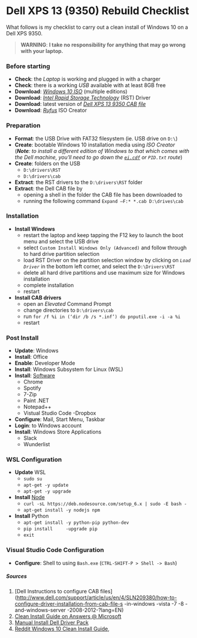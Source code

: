 # Dell XPS 13 (9350) Rebuild Checklist

What follows is my checklist to carry out a clean install of Windows 10 on a Dell XPS 9350.

> **WARNING**: 
> **I take no responsibility for anything that may go wrong with your laptop.**

### Before starting
- **Check**: the *Laptop* is working and plugged in with a charger
- **Check**: there is a working *USB* available with at least 8GB free
- **Download**: [*Windows 10 ISO*](https://www.microsoft.com/en-gb/software-download/windows10) (multiple editions)
- **Download**: [*Intel Rapid Storage Technology*](https://downloadcenter.intel.com/download/26730/Intel-Rapid-Storage-Technology-Intel-RST-?v=t) (RST) Driver
- **Download**: latest version of [*Dell XPS 13 9350 CAB file*](http://en.community.dell.com/techcenter/enterprise-client/w/wiki/11633.xps-13-9350-windows-10-driver-pack)
- **Download**: [*Rufus*](https://rufus.akeo.ie/) ISO Creator

### Preparation 
- **Format**: the USB Drive with FAT32 filesystem (ie. USB drive on `D:\`)
- **Create**: bootable Windows 10 installation media using _ISO Creator_ (_**Note**: to install a different edition of Windows to that which comes with the Dell machine, you'll need to go down the [`ei.cdf`](https://community.dell.com/thread/23933-clean-install-of-windows-10-pro) or `PID.txt` route_)
- **Create**: folders on the USB
    - `D:\drivers\RST`
    - `D:\drivers\cab`
- **Extract**: the RST drivers to the `D:\drivers\RST` folder
- **Extract**: the Dell CAB file by
    - opening a shell in the folder the CAB file has been downloaded to
    - running the following command `Expand –F:* *.cab D:\drives\cab`

### Installation
- **Install Windows**
    - restart the laptop and keep tapping the F12 key to launch the boot menu and select the USB drive
    - select `Custom Install Windows Only (Advanced)` and follow through to hard drive partition selection
    - load RST Driver on the partition selection window by clicking on  _`Load Driver`_ in the bottom left corner, and select the `D:\Drivers\RST`
    - delete all hard drive partitions and use maximum size for Windows installation
    - complete installation
    - restart
- **Install CAB drivers**
    - open an *Elevated* Command Prompt
    - change directories to `D:\drivers\cab` 
    - run `for /f %i in (‘dir /b /s *.inf’) do pnputil.exe -i -a %i`
    - restart

### Post Install
- **Update**: Windows
- **Install**: Office
- **Enable**: Developer Mode
- **Install**: Windows Subsystem for Linux (WSL)
- **Install**: [Software](http://ninite.com)
    - Chrome
    - Spotify
    - 7-Zip
    - Paint .NET
    - Notepad++
    - Vistual Studio Code
    -Dropbox
- **Configure**: Mail, Start Menu, Taskbar
- **Login**: to Windows account
- **Install**: Windows Store Applications
    - Slack
    - Wunderlist

### WSL Configuration
- **Update** WSL
    - `sudo su`
    - `apt-get -y update`
    - `apt-get -y upgrade`
- **Install** [Node](https://nodejs.org/en/download/package-manager/#debian-and-ubuntu-based-linux-distributions)
    - `curl -sL https://deb.nodesource.com/setup_6.x | sudo -E bash -`
    - `apt-get install -y nodejs npm`
- **Install** Python
    - `apt-get install -y python-pip python-dev`
    - `pip install     -upgrade pip`
    - `exit`

### Visual Studio Code Configuration
- **Configure**: Shell to using `Bash.exe` (`CTRL-SHIFT-P > Shell -> Bash`)
##### Sources
1. [Dell Instructions to configure CAB files](http://www.dell.com/support/article/us/en/4/SLN209380/how-to-configure-driver-installation-from-cab-file-s    -in-windows    -vista    -7    -8    -and-windows-server    -2008-2012-?lang=EN)
1. [Clean Install Guide on Answers @ Microsoft](https://answers.microsoft.com/en-us/windows/wiki/windows_10-windows_install/clean-install-windows-10/1c426bdf-79b1-4d42-be93-17378d93e587)
1. [Manual Install Dell Driver Pack](http://www.1337admin.org/tutorials/manual-installation-of-a-dell-driver-pack-on-a-local-machine/)
1. [Reddit Windows 10 Clean Install Guide](https://www.reddit.com/r/Dell/comments/3sr1jh/windows_10_clean_install_guide/), 
